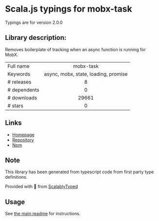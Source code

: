 
# Scala.js typings for mobx-task

Typings are for version 2.0.0

## Library description:
Removes boilerplate of tracking when an async function is running for MobX.

|                    |                 |
| ------------------ | :-------------: |
| Full name          | mobx-task |
| Keywords           | async, mobx, state, loading, promise |
| # releases         | 8 |
| # dependents       | 0 |
| # downloads        | 29661 |
| # stars            | 0 |

## Links
- [Homepage](https://github.com/jeffijoe/mobx-task#readme)
- [Repository](https://github.com/jeffijoe/mobx-task)
- [Npm](https://www.npmjs.com/package/mobx-task)
    


## Note
This library has been generated from typescript code from first party type definitions.

Provided with :purple_heart: from [ScalablyTyped](https://github.com/oyvindberg/ScalablyTyped)

## Usage
See [the main readme](../../readme.md) for instructions.


